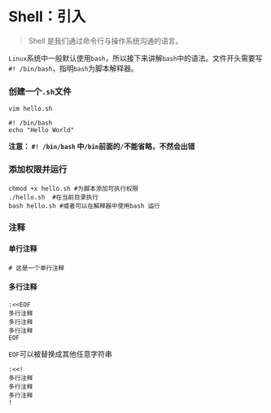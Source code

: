 # Shell：引入
> Shell 是我们通过命令行与操作系统沟通的语言。

`Linux`系统中一般默认使用`bash`，所以接下来讲解`bash`中的语法。文件开头需要写`#! /bin/bash`，指明`bash`为脚本解释器。

### 创建一个`.sh`文件

`vim hello.sh`

```shell
#! /bin/bash
echo "Hello World"
```

**注意： `#! /bin/bash` 中`/bin`前面的`/`不能省略，不然会出错**

### 添加权限并运行

```shell
chmod +x hello.sh #为脚本添加可执行权限
./hello.sh  #在当前目录执行
bash hello.sh #或者可以在解释器中使用bash 运行
```

### 注释

#### 单行注释

```shell
# 这是一个单行注释
```

#### 多行注释

```shell
:<<EOF
多行注释
多行注释
多行注释
EOF
```

`EOF`可以被替换成其他任意字符串

```shell
:<<!
多行注释
多行注释
多行注释
!
```



